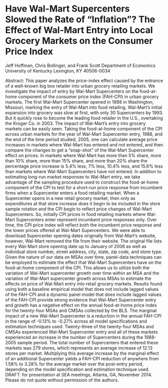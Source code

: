 # Have Wal-Mart Supercenters Slowed the Rate of “Inflation”? The Effect of Wal-Mart Entry into Local Grocery Markets on the Consumer Price Index

Jeff Hoffman, Chris Bollinger, and Frank Scott Department of Economics University of Kentucky
Lexington, KY 40506-0034

Abstract:
This paper analyzes the price-index effect caused by the entrance of a well-known big box retailer into urban grocery retailing markets. We investigate the impact of entry by Wal-Mart Supercenters on the food-at-home component of the consumer price index (FAH-CPI) in urban grocery markets. The first Wal-Mart Supercenter opened in 1988 in Washington, Missouri, marking the entry of Wal-Mart into food retailing. Wal-Mart’s initial expansion into grocery was slow at first, with only 30 Supercenters by 1993. But it quickly rose to become the leading food retailer in the U.S., overtaking the Kroger Co. in 2003.
The impact of Wal-Mart’s entry into grocery markets can be easily seen. Taking the food-at-home component of the CPI across urban markets for the year of Wal-Mart Supercenter entry, 1988, and the end of the time period studied, 2005, one can calculate average price increases in markets where Wal-Mart has entered and not entered, and then compare the changes to get a “snap-shot” of the Wal-Mart Supercenter effect on prices. In markets where Wal-Mart has more than 5% share, more than 10% share, more than 15% share, and more than 20% share the percentage price increase is 5.4% less, 7% less, 10.4% less, and 15.6% less than markets where Wal-Mart Supercenters have not entered.
In addition to estimating long-run market responses to Wal-Mart entry, we take advantage of the sampling procedure used to construct the food-at-home component of the CPI to test for a short-run price response from incumbent firms when a Supercenter enters a food retailing market. When a Supercenter opens in a new retail grocery market, then only as expenditures at that store increase does it begin to be included in the store sample rotation and the CPI begin to reflect price changes of Wal-Mart Supercenters. So, initially CPI prices in food retailing markets where Wal-Mart Supercenters enter represent incumbent price responses only. Over time, the CPI price index will reflect both the incumbent price response and the lower prices offered at Wal-Mart Supercenters.
We were able to download Supercenter opening dates originally from Wal-Mart’s website, however, Wal-Mart removed the file from their website. The original file lists every Wal-Mart store opening date up to January of 2006 as well as individual store number, street address, city, state, zip code, and store type. Given the nature of our data on MSAs over time, panel-data techniques can be employed to estimate the effect that Wal-Mart Supercenters have on the food-at-home component of the CPI. This allows us to utilize both the variation of Wal-Mart supercenter growth over time within an MSA and the variation of Wal-Mart supercenter growth across MSAs to estimate the effects on price of Wal-Mart entry into retail grocery markets.
Results found using both a baseline empirical model that does not include lagged values of the FAH-CPI and a dynamic panel model that does include lagged values of the FAH-CPI provide strong evidence that Wal-Mart Supercenter entry and growth has a negative effect on the annual food-at-home price index for the twenty-four MSAs and CMSAs collected by the BLS. The marginal impact of a new Wal-Mart Supercenter is a reduction in the annual FAH-CPI in the range of -0.13% to -0.27% across all model specifications and estimation techniques used. Twenty-three of the twenty-four MSAs and CMSAs experienced Wal-Mart Supercenter entry and all of these markets experienced an increase in the number of Supercenters during the 1988-2005 sample period. The total number of Supercenters that entered these markets was 279 stores, which represents an average increase of 12.13 stores per market. Multiplying this average increase by the marginal effect of an additional Supercenter yields a FAH-CPI reduction of anywhere from 1.58% to 3.28% for the average market over the post-entry period, depending on the model specification and estimation technique used.
DRAFT: for presentation at SEA meetings, Atlanta, GA, November 2014. Please do not quote without permission of the authors.
